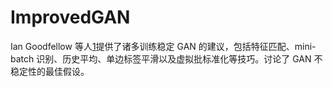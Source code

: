 # ImprovedGAN

Ian Goodfellow 等人[1]提供了诸多训练稳定 GAN 的建议，包括特征匹配、mini-batch 识别、历史平均、单边标签平滑以及虚拟批标准化等技巧。讨论了 GAN 不稳定性的最佳假设。

[1]: https://www.infoq.cn/article/gcgibopiftpbe9deqf3m
